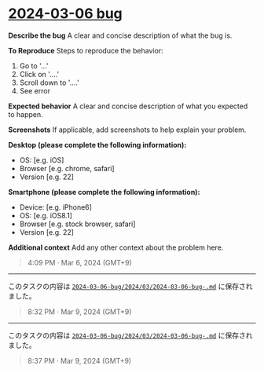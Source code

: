 # [2024-03-06 bug](https://github.com/noraworld/github-actions-sandbox/issues/128)

**Describe the bug**
A clear and concise description of what the bug is.

**To Reproduce**
Steps to reproduce the behavior:
1. Go to '...'
2. Click on '....'
3. Scroll down to '....'
4. See error

**Expected behavior**
A clear and concise description of what you expected to happen.

**Screenshots**
If applicable, add screenshots to help explain your problem.

**Desktop (please complete the following information):**
 - OS: [e.g. iOS]
 - Browser [e.g. chrome, safari]
 - Version [e.g. 22]

**Smartphone (please complete the following information):**
 - Device: [e.g. iPhone6]
 - OS: [e.g. iOS8.1]
 - Browser [e.g. stock browser, safari]
 - Version [e.g. 22]

**Additional context**
Add any other context about the problem here.

> 4:09 PM · Mar 6, 2024 (GMT+9)

---

このタスクの内容は [`2024-03-06-bug/2024/03/2024-03-06-bug-.md`](https://github.com/noraworld/github-actions-sandbox/blob/main/2024-03-06-bug/2024/03/2024-03-06-bug-.md) に保存されました。

> 8:32 PM · Mar 9, 2024 (GMT+9)

---

このタスクの内容は [`2024-03-06-bug/2024/03/2024-03-06-bug-.md`](https://github.com/noraworld/github-actions-sandbox/blob/main/2024-03-06-bug/2024/03/2024-03-06-bug-.md) に保存されました。

> 8:37 PM · Mar 9, 2024 (GMT+9)
